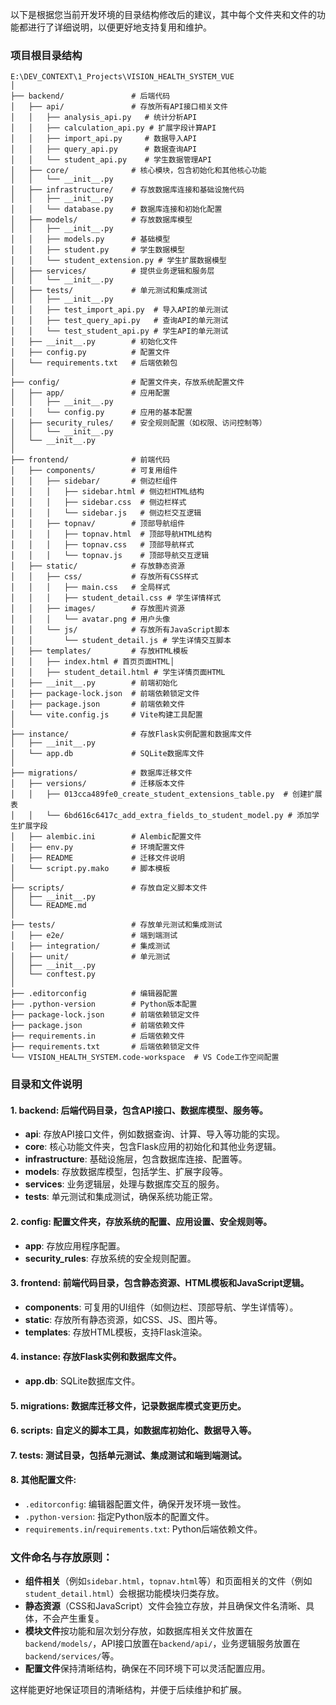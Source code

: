 以下是根据您当前开发环境的目录结构修改后的建议，其中每个文件夹和文件的功能都进行了详细说明，以便更好地支持复用和维护。

### **项目根目录结构**

```
E:\DEV_CONTEXT\1_Projects\VISION_HEALTH_SYSTEM_VUE
│
├── backend/               # 后端代码
│   ├── api/               # 存放所有API接口相关文件
│   │   ├── analysis_api.py   # 统计分析API
│   │   ├── calculation_api.py # 扩展字段计算API
│   │   ├── import_api.py     # 数据导入API
│   │   ├── query_api.py      # 数据查询API
│   │   └── student_api.py    # 学生数据管理API
│   ├── core/              # 核心模块，包含初始化和其他核心功能
│   │   └── __init__.py
│   ├── infrastructure/    # 存放数据库连接和基础设施代码
│   │   ├── __init__.py
│   │   └── database.py    # 数据库连接和初始化配置
│   ├── models/            # 存放数据库模型
│   │   ├── __init__.py
│   │   ├── models.py      # 基础模型
│   │   ├── student.py     # 学生数据模型
│   │   └── student_extension.py # 学生扩展数据模型
│   ├── services/          # 提供业务逻辑和服务层
│   │   └── __init__.py
│   ├── tests/             # 单元测试和集成测试
│   │   ├── __init__.py
│   │   ├── test_import_api.py  # 导入API的单元测试
│   │   ├── test_query_api.py   # 查询API的单元测试
│   │   └── test_student_api.py # 学生API的单元测试
│   ├── __init__.py        # 初始化文件
│   ├── config.py          # 配置文件
│   └── requirements.txt   # 后端依赖包
│
├── config/                # 配置文件夹，存放系统配置文件
│   ├── app/               # 应用配置
│   │   ├── __init__.py
│   │   └── config.py      # 应用的基本配置
│   ├── security_rules/    # 安全规则配置（如权限、访问控制等）
│   │   └── __init__.py
│   └── __init__.py
│
├── frontend/              # 前端代码
│   ├── components/        # 可复用组件
│   │   ├── sidebar/       # 侧边栏组件
│   │   │   ├── sidebar.html # 侧边栏HTML结构
│   │   │   ├── sidebar.css  # 侧边栏样式
│   │   │   └── sidebar.js   # 侧边栏交互逻辑
│   │   ├── topnav/        # 顶部导航组件
│   │   │   ├── topnav.html  # 顶部导航HTML结构
│   │   │   ├── topnav.css   # 顶部导航样式
│   │   │   └── topnav.js    # 顶部导航交互逻辑   
│   ├── static/            # 存放静态资源
│   │   ├── css/           # 存放所有CSS样式
│   │   │   ├── main.css   # 全局样式
│   │   │   ├── student_detail.css # 学生详情样式
│   │   ├── images/        # 存放图片资源
│   │   │   └── avatar.png # 用户头像
│   │   └── js/            # 存放所有JavaScript脚本
│   │       └── student_detail.js # 学生详情交互脚本
│   ├── templates/         # 存放HTML模板     
│   │   ├── index.html # 首页页面HTML│   
│   │   ├── student_detail.html # 学生详情页面HTML
│   ├── __init__.py        # 前端初始化
│   ├── package-lock.json  # 前端依赖锁定文件
│   ├── package.json       # 前端依赖文件
│   └── vite.config.js     # Vite构建工具配置
│
├── instance/              # 存放Flask实例配置和数据库文件
│   ├── __init__.py
│   └── app.db             # SQLite数据库文件
│
├── migrations/            # 数据库迁移文件
│   ├── versions/          # 迁移版本文件
│   │   ├── 013cca489fe0_create_student_extensions_table.py  # 创建扩展表
│   │   └── 6bd616c6417c_add_extra_fields_to_student_model.py # 添加学生扩展字段
│   ├── alembic.ini        # Alembic配置文件
│   ├── env.py             # 环境配置文件
│   ├── README             # 迁移文件说明
│   └── script.py.mako     # 脚本模板
│
├── scripts/               # 存放自定义脚本文件
│   ├── __init__.py
│   └── README.md
│
├── tests/                 # 存放单元测试和集成测试
│   ├── e2e/               # 端到端测试
│   ├── integration/       # 集成测试
│   ├── unit/              # 单元测试
│   ├── __init__.py
│   └── conftest.py
│
├── .editorconfig          # 编辑器配置
├── .python-version        # Python版本配置
├── package-lock.json      # 前端依赖锁定文件
├── package.json           # 前端依赖文件
├── requirements.in        # 后端依赖文件
├── requirements.txt       # 后端依赖锁定文件
└── VISION_HEALTH_SYSTEM.code-workspace  # VS Code工作空间配置
```

### **目录和文件说明**

#### 1. **backend**: 后端代码目录，包含API接口、数据库模型、服务等。

- **api**: 存放API接口文件，例如数据查询、计算、导入等功能的实现。
- **core**: 核心功能文件夹，包含Flask应用的初始化和其他业务逻辑。
- **infrastructure**: 基础设施层，包含数据库连接、配置等。
- **models**: 存放数据库模型，包括学生、扩展字段等。
- **services**: 业务逻辑层，处理与数据库交互的服务。
- **tests**: 单元测试和集成测试，确保系统功能正常。

#### 2. **config**: 配置文件夹，存放系统的配置、应用设置、安全规则等。

- **app**: 存放应用程序配置。
- **security_rules**: 存放系统的安全规则配置。

#### 3. **frontend**: 前端代码目录，包含静态资源、HTML模板和JavaScript逻辑。

- **components**: 可复用的UI组件（如侧边栏、顶部导航、学生详情等）。
- **static**: 存放所有静态资源，如CSS、JS、图片等。
- **templates**: 存放HTML模板，支持Flask渲染。

#### 4. **instance**: 存放Flask实例和数据库文件。

- **app.db**: SQLite数据库文件。

#### 5. **migrations**: 数据库迁移文件，记录数据库模式变更历史。

#### 6. **scripts**: 自定义的脚本工具，如数据库初始化、数据导入等。

#### 7. **tests**: 测试目录，包括单元测试、集成测试和端到端测试。

#### 8. **其他配置文件**:

- `.editorconfig`: 编辑器配置文件，确保开发环境一致性。
- `.python-version`: 指定Python版本的配置文件。
- `requirements.in`/`requirements.txt`: Python后端依赖文件。



### 文件命名与存放原则：

- **组件相关**（例如`sidebar.html`，`topnav.html`等）和页面相关的文件（例如`student_detail.html`）会根据功能模块归类存放。
- **静态资源**（CSS和JavaScript）文件会独立存放，并且确保文件名清晰、具体，不会产生重复。
- **模块文件**按功能和层次划分存放，如数据库相关文件放置在`backend/models/`，API接口放置在`backend/api/`，业务逻辑服务放置在`backend/services/`等。
- **配置文件**保持清晰结构，确保在不同环境下可以灵活配置应用。

这样能更好地保证项目的清晰结构，并便于后续维护和扩展。